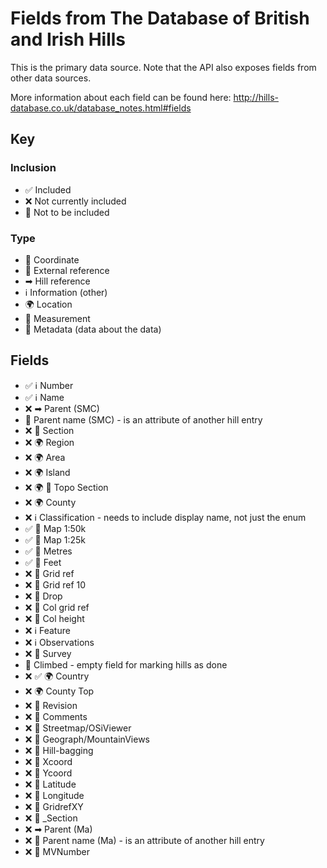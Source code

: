 # Fields from The Database of British and Irish Hills

This is the primary data source. Note that the API also exposes fields from other data sources.

More information about each field can be found here: http://hills-database.co.uk/database_notes.html#fields

## Key

### Inclusion

- ✅ Included
- ❌ Not currently included
- 🚫 Not to be included

### Type

- 📌 Coordinate
- 🔗 External reference
- ➡ Hill reference
- ℹ️ Information (other)
- 🌍 Location
- 📏 Measurement
- 📝 Metadata (data about the data)

## Fields

- ✅ ℹ️ Number
- ✅ ℹ️ Name
- ❌ ➡ Parent (SMC)
- 🚫 Parent name (SMC) - is an attribute of another hill entry
- ❌ 🔗 Section
- ❌ 🌍 Region
- ❌ 🌍 Area
- ❌ 🌍 Island
- ❌ 🌍 🔗 Topo Section
- ❌ 🌍 County
- ❌ ℹ️ Classification - needs to include display name, not just the enum
- ✅ 🔗 Map 1:50k
- ✅ 🔗 Map 1:25k
- ✅ 📏 Metres
- ✅ 📏 Feet
- ❌ 📌 Grid ref
- ❌ 📌 Grid ref 10
- ❌ 📏 Drop
- ❌ 📌 Col grid ref
- ❌ 📏 Col height
- ❌ ℹ️ Feature
- ❌ ℹ️ Observations
- ❌ 📝 Survey
- 🚫 Climbed - empty field for marking hills as done
- ❌ ✅ 🌍 Country
- ❌ 🌍 County Top
- ❌ 📝 Revision
- ❌ 📝 Comments
- ❌ 🔗 Streetmap/OSiViewer
- ❌ 🔗 Geograph/MountainViews
- ❌ 🔗 Hill-bagging
- ❌ 📌 Xcoord
- ❌ 📌 Ycoord
- ❌ 📌 Latitude
- ❌ 📌 Longitude
- ❌ 📌 GridrefXY
- ❌ 🔗 \_Section
- ❌ ➡ Parent (Ma)
- ❌ 🚫 Parent name (Ma) - is an attribute of another hill entry
- ❌ 🔗 MVNumber
